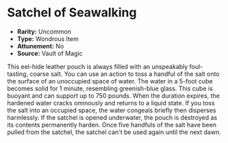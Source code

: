 # Satchel of Seawalking

- **Rarity:** Uncommon
- **Type:** Wondrous Item
- **Attunement:** No
- **Source:** Vault of Magic

This eel-hide leather pouch is always filled with an unspeakably foul-tasting, coarse salt. You can use an action to toss a handful of the salt onto the surface of an unoccupied space of water. The water in a 5-foot cube becomes solid for 1 minute, resembling greenish-blue glass. This cube is buoyant and can support up to 750 pounds. When the duration expires, the hardened water cracks ominously and returns to a liquid state. If you toss the salt into an occupied space, the water congeals briefly then disperses harmlessly. If the satchel is opened underwater, the pouch is destroyed as its contents permanently harden. Once five handfuls of the salt have been pulled from the satchel, the satchel can't be used again until the next dawn.

